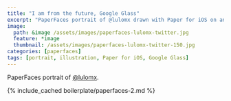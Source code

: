 ```yaml
---
title: "I am from the future, Google Glass"
excerpt: "PaperFaces portrait of @lulomx drawn with Paper for iOS on an iPad."
image: 
  path: &image /assets/images/paperfaces-lulomx-twitter.jpg 
  feature: *image
  thumbnail: /assets/images/paperfaces-lulomx-twitter-150.jpg
categories: [paperfaces]
tags: [portrait, illustration, Paper for iOS, Google Glass]
---
```


PaperFaces portrait of [@lulomx](https://twitter.com/lulomx).

{% include_cached boilerplate/paperfaces-2.md %}
